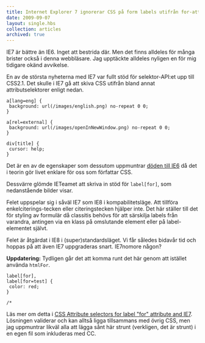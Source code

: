```yaml
---
title: Internet Explorer 7 ignorerar CSS på form labels utifrån for-attribut
date: 2009-09-07
layout: single.hbs
collection: articles
archived: true
---
```

IE7 är bättre än IE6. Inget att bestrida där. Men det finns alldeles för
många brister också i denna webbläsare. Jag upptäckte alldeles nyligen
en för mig tidigare okänd avvikelse.

En av de största nyheterna med IE7 var fullt stöd för selektor-API:et
upp till CSS2.1. Det skulle i IE7 gå att skiva CSS utifrån bland annat
attributselektorer enligt nedan.

    a[lang=eng] {
     background: url(/images/english.png) no-repeat 0 0;
    }

    a[rel=external] {
     background: url(/images/openInNewWindow.png) no-repeat 0 0; 
    }

    div[title] {
     cursor: help; 
    }

Det är en av de egenskaper som dessutom uppmuntrar [döden till
IE6](http://ie6nomore.se) då det i teorin gör livet enklare för oss som
författar CSS.

Dessvärre glömde IETeamet att skriva in stöd för `label[for]`, som
nedanstående bilder visar.



Felet uppspelar sig i såväl IE7 som IE8 i kompabilitetsläge. Att
tillföra enkelciterings-tecken eller citeringstecken hjälper inte. Det
här ställer till det för styling av formulär då classitis behövs för att
särskilja labels från varandra, antingen via en klass på omslutande
element eller på label-elementet självt.

Felet är åtgärdat i IE8 i (super)standardsläget. Vi får således bidavår
tid och hoppas på att även IE7 uppgraderas snart. IE7nomore någon?

**Uppdatering:** Tydligen går det att komma runt det här genom att
istället använda `htmlFor`.

    label[for],
    label[for=test] { 
     color: red; 
    }

    /*

Läs mer om detta i [CSS Attribute selectors for label \"for\" attribute
and
IE7](http://blog.obsidianproject.co.uk/2009/08/css-attribute-selectors-for-label-for.html).
Lösningen validerar och kan alltså ligga tillsammans med övrig CSS, men
jag uppmuntrar likväl alla att lägga sånt här strunt (verkligen, det är
strunt) i en egen fil som inkluderas med CC.